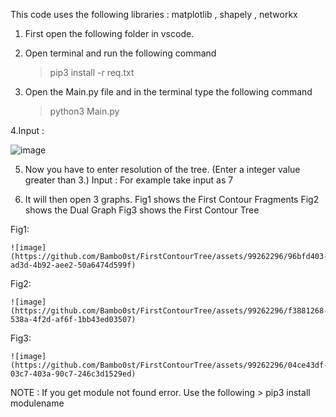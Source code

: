 This code uses the following libraries : matplotlib , shapely , networkx

1. First open the following folder in vscode.

2. Open terminal and run the following command 
    >pip3 install -r req.txt

3. Open the Main.py file and in the terminal type the following command
    >python3 Main.py

4.Input :
    
![image](https://github.com/Bambo0st/FirstContourTree/assets/99262296/223cf22e-f66c-4216-884c-9b9a55c2ce89)

5. Now you have to enter resolution of the tree. (Enter a integer value greater than 3.)
    Input :
    For example take input as 7
    

6. It will then open 3 graphs.
    Fig1 shows the First Contour Fragments 
    Fig2 shows the Dual Graph 
    Fig3 shows the First Contour Tree


Fig1:




    ![image](https://github.com/Bambo0st/FirstContourTree/assets/99262296/96bfd403-ad3d-4b92-aee2-50a6474d599f)
    
    
    


Fig2:


    ![image](https://github.com/Bambo0st/FirstContourTree/assets/99262296/f3881268-538a-4f2d-af6f-1bb43ed03507)

    
    
Fig3:


    ![image](https://github.com/Bambo0st/FirstContourTree/assets/99262296/04ce43df-03c7-403a-90c7-246c3d1529ed)



NOTE : If you get module not found error. Use the following
     > pip3 install modulename
